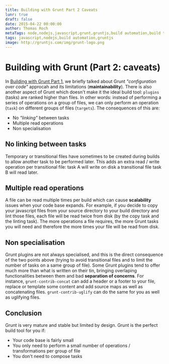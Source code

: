 ```yaml
---
title: Building with Grunt Part 2 Caveats
lunr: true
draft: false
date: 2015-04-22 00:00:00
author: Thomas Roch
metaTags: node,nodejs,javascript,grunt,gruntjs,build automation,build tool,task runner
tags: javascript,nodejs,build automation,gruntjs
image: http://gruntjs.com/img/grunt-logo.png
---
```


# Building with Grunt (Part 2: caveats)

In [Building with Grunt Part 1](/posts/2015/04/18/building-with-grunt-part-1/), we briefly talked about Grunt _"configuration over code"_ approcah and its limitations (**maintainability**).
There is also another aspect of Grunt which doesn't make it the ideal build tool: `plugins` (tasks) are ranked higher than files. In other words: instead of performing a series
of operations on a group of files, we can only perform an operation (`task`) on different groups of files (`targets`). The consequences of this are:

- No _"linking"_ between tasks
- Multiple read operations
- Non specialisation

## No linking between tasks

Temporary or transitional files have sometimes to be created during builds to allow another task to be performed later. This adds an extra read / write operation per transitional file: task A will write on disk a transitional file task B will read later.

## Multiple read operations

A file can be read multiple times per build which can cause **scalability** issues when your code base expands. For example, if you decide to copy your javascript files
from your source directory to your build directory and lint those files, each file will be read twice from disk (by the copy task and the linting task).
The more operations a file requires, the more Grunt tasks you will need and therefore the more times your file will be read from disk.

## Non specialisation

Grunt plugins are not always specialised, and this is the direct consequence of the two points above (trying to avoid transitional files and to limit the number of tasks on a same
group of file). Some Grunt plugins tend to offer much more than what is written on their tin, bringing overlaping functionalities between them and bad **separation of concerns**.
For instance, `grunt-contrib-concat` can add a header or a footer to your file, replace or template some content and add source maps as well as concatenating files.
`grunt-contrib-uglify` can do the same for you as well as uglifying files.

## Conclusion

Grunt is very mature and stable but limited by design. Grunt is the perfect build tool for you if:

- Your code base is fairly small
- You only need to perform a small number of operations / transformations per group of file
- You don't need to compose tasks
